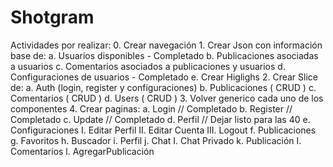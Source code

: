 # Shotgram
Actividades por realizar:
    0. Crear navegación
    1. Crear Json con información base de:
        a. Usuarios disponibles - Completado
        b. Publicaciones asociadas a usuarios
        c. Comentarios asociados a publicaciones y usuarios
        d. Configuraciones de usuarios - Completado
        e. Crear Higlighs
    2. Crear Slice de:
        a. Auth (login, register y configuraciones)
        b. Publicaciones ( CRUD )
        c. Comentarios ( CRUD )
        d. Users ( CRUD )
    3. Volver generico cada uno de los componentes
    4. Crear paginas:
        a. Login // Completado
        b. Register // Completado
        c. Update // Completado
        d. Perfil // Dejar listo para las 40
        e. Configuraciones
            I. Editar Perfil
            II. Editar Cuenta
            III. Logout
        f. Publicaciones
        g. Favoritos
        h. Buscador
        i. Perfil
        j. Chat
            I. Chat Privado
        k. Publicación
            I. Comentarios
        l. AgregarPublicación